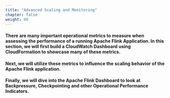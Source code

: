 ```yaml
---
title: "Advanced Scaling and Monitoring"
chapter: false
weight: 80
---
```


#### There are many important operational metrics to measure when assessing the performance of a running Apache Flink Application. In this section, we will first build a CloudWatch Dashboard using CloudFormation to showcase many of these metrics. 

#### Next, we will utilize these metrics to influence the scaling behavior of the Apache Flink application.

#### Finally, we will dive into the Apache Flink Dashboard to look at Backpressure, Checkpointing and other Operational Performance Indicators.
